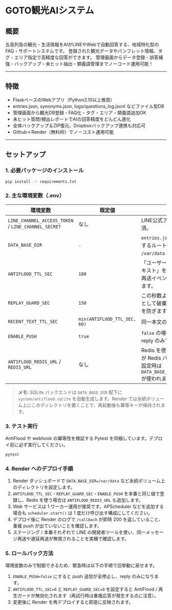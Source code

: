 # GOTO観光AIシステム

## 概要

五島列島の観光・生活情報をAIがLINEやWebで自動回答する、地域特化型のFAQ・サポートシステムです。
登録された観光データやパンフレット情報、タグ・エリア指定で高精度な回答ができます。
管理画面からデータ登録・誤答補強・バックアップ・未ヒット抽出・類義語管理までノーコード運用可能！

---

## 特徴

- FlaskベースのWebアプリ（Python3.10以上推奨）
- entries.json, synonyms.json, logs/questions_log.jsonl などファイル型DB
- 管理画面から観光DB登録・FAQ化・タグ・エリア・類義語追加OK
- 未ヒット質問/頻出レポートでAIの回答精度をどんどん進化
- 全体バックアップ＆ZIP復元、Dropboxバックアップ連携も対応可
- Github＋Render（無料枠）でノーコスト運用可能

---

## セットアップ

### 1. 必要パッケージのインストール

```bash
pip install -r requirements.txt
```

### 2. 主な環境変数（.env）

| 環境変数 | 既定値 | 説明 |
| --- | --- | --- |
| `LINE_CHANNEL_ACCESS_TOKEN` / `LINE_CHANNEL_SECRET` | なし | LINE公式アカウントのチャネル情報。必須。 |
| `DATA_BASE_DIR` | `.` | `entries.json` や AntiFlood SQLite を配置するルートディレクトリ。Render では `/var/data` 等を指定。 |
| `ANTIFLOOD_TTL_SEC` | `180` | 「ユーザーID + メッセージID + 正規化テキスト」をキーにしたAntiFloodのTTL。再送イベントはTTL内なら自動で無視されます。 |
| `REPLAY_GUARD_SEC` | `150` | この秒数より古いイベントを再生ガードとして破棄。遅延再送・リトライの暴走を防ぎます。 |
| `RECENT_TEXT_TTL_SEC` | `min(ANTIFLOOD_TTL_SEC, 60)` | 同一本文の短時間連投を抑止するTTL。 |
| `ENABLE_PUSH` | `true` | `false` の場合は push 送信を完全停止し、reply のみで運用します。 |
| `ANTIFLOOD_REDIS_URL` / `REDIS_URL` | なし | Redis を使う場合は指定すると AntiFlood が Redis バックエンドを利用します。未設定時は `DATA_BASE_DIR/system/antiflood.sqlite` が使われます。 |

> **メモ:** SQLite バックエンドは `DATA_BASE_DIR` 配下に `system/antiflood.sqlite` を自動生成します。Render では永続ボリューム上にこのディレクトリを置くことで、再起動後も冪等キーが保持されます。

### 3. テスト実行

AntiFlood や webhook の冪等性を検証する Pytest を同梱しています。デプロイ前に必ず実行してください。

```bash
pytest
```

### 4. Render へのデプロイ手順

1. Render ダッシュボードで `DATA_BASE_DIR=/var/data` など永続ボリューム上のディレクトリを設定します。
2. `ANTIFLOOD_TTL_SEC`・`REPLAY_GUARD_SEC`・`ENABLE_PUSH` を本番と同じ値で登録し、Redis を使う場合は `ANTIFLOOD_REDIS_URL` も追加します。
3. Web サービスは 1 ワーカー運用が推奨です。APScheduler などを追加する場合も `scheduler.start()` は 1 度だけ呼び出す構成にしてください。
4. デプロイ後に Render のログで `/callback` が即時 200 を返していること、重複 push が出ていないことを確認します。
5. ステージング / 本番それぞれで LINE の開発者ツールを使い、同一メッセージ再送や遅延再送が無視されることを実機で確認します。

### 5. ロールバック方法

環境変数のみで制御できるため、緊急時は以下の手順で旧挙動に戻せます。

1. `ENABLE_PUSH=false` にすると push 送信が全停止し、reply のみになります。
2. `ANTIFLOOD_TTL_SEC=0` と `REPLAY_GUARD_SEC=0` を設定すると AntiFlood / 再生ガードが無効化されます（再試行時は重複応答が発生する点に注意）。
3. 変更後に Render を再デプロイすると即座に反映されます。
